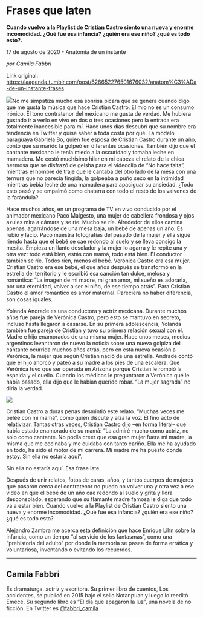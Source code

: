 # Frases que laten

**Cuando vuelvo a la Playlist de Cristian Castro siento una nueva y enorme incomodidad. ¿Qué fue esa infancia? ¿quién era ese niño? ¿qué es todo esto?.**

17 de agosto de 2020 - Anatomía de un instante

_por Camila Fabbri_

Link original: https://laagenda.tumblr.com/post/626652276501676032/anatom%C3%ADa-de-un-instante-frases

![](https://64.media.tumblr.com/3058b3830de1cb46b2472edf298e0ccc/244907430c2ec419-12/s500x750/07947e43ac5e7ec174fc9f7b79b2f6dc061a42c6.jpg)No
me simpatiza mucho esa sonrisa pícara que se genera cuando digo que me gusta la
música que hace Cristian Castro. El mío no es un consumo irónico. El tono
contratenor del mexicano me gusta de verdad. Me hubiera gustado ir a verlo en
vivo en dos o tres ocasiones pero la entrada era totalmente inaccesible para
mí. Hace unos días descubrí que su nombre era tendencia en Twitter y quise
saber a toda costa por qué. La modelo paraguaya Gabriela Bo, quien fue esposa
de Cristian Castro durante un año, contó que su marido la golpeó en diferentes
ocasiones. También dijo que el cantante mexicano le tenía miedo a la oscuridad
y tomaba leche en mamadera. Me costó muchísimo hilar en mi cabeza el relato de
la chica hermosa que se  disfrazó de
geisha para el videoclip de “No hace
falta”, mientras el hombre de traje que le cantaba del otro lado de la mesa con
una ternura que no parecía fingida, la golpeaba a puño seco en la intimidad
mientras bebía leche de una mamadera
para apaciguar su ansiedad. ¿Todo esto pasó y se empalmó como chatarra con todo
el resto de los vaivenes de la farándula? 

Hace
muchos años, en un programa de TV en vivo conducido por el animador mexicano
Paco Malgesto, una mujer de cabellera frondosa y ojos azules mira a cámara y se
ríe. Mucho se ríe. Alrededor de ellos camina apenas, agarrándose de una mesa
baja, un bebé de apenas un año. Es rubio y lacio. Paco muestra fotografías del
pasado de la mujer y ella sigue riendo hasta que el bebé se cae redondo al
suelo y se lleva consigo la mesita. Empieza un llanto desolador y la mujer lo
agarra y le repite una y otra vez: todo está bien, estás con mamá, todo está
bien. El conductor también se ríe. Todos ríen, menos el bebé. Verónica Castro
era esa mujer. Cristian Castro era ese bebé, el que años después se transformó
en la estrella del territorio y le escribió esa canción tan dulce, melosa y
romántica: “La imagen de mi madre, mi gran amor, mi sueño es adorarla, por una
eternidad, volver a ser el niño, de ese tiempo atrás”. Para Cristian Castro el
amor romántico es amor maternal. Pareciera no haber diferencia, son cosas
iguales. 

Yolanda
Andrade es una conductora y actriz mexicana. Durante muchos años fue pareja de
Verónica Castro, pero esto se mantuvo en secreto, incluso hasta llegaron a
casarse. En su primera adolescencia, Yolanda también fue pareja de Cristian y
tuvo su primera relación sexual con él. Madre e hijo enamorados de una misma
mujer. Hace unos meses, medios argentinos levantaron de nuevo la noticia sobre
una nueva golpiza del cantante ocurrida muchos años atrás, pero en esta nueva
ocasión a Verónica, la mujer que según Cristian nació de una estrella. Andrade
contó que el hijo ahorcó y pateó a su madre a los pies de una escalera. Que
Verónica tuvo que ser operada en Arizona porque Cristian le rompió la espalda y
el cuello. Cuando los médicos le preguntaron a Verónica qué le había pasado,
ella dijo que le habían querido robar. “La mujer sagrada” no diría la verdad. 

![](https://64.media.tumblr.com/b015e3941eff8180083f99438788e37f/244907430c2ec419-02/s500x750/3771dc76a52b423c371073894408800e18aea9da.jpg)

Cristian
Castro a duras penas desmintió este relato. “Muchas veces me pelée con mi
mamá”, como quien discute y alza la voz. El fino acto de relativizar. Tantas
otras veces, Cristian Castro dijo –en forma literal– que había estado enamorado de su mamá: “La admiré mucho como actriz, no
solo como cantante. No podía creer que esa gran mujer fuera mi madre, la misma
que me cocinaba y me cuidaba con tanto cariño. Ella me ha ayudado en todo, ha
sido el motor de mi carrera. Mi madre me ha puesto donde estoy. Sin ella no
estaría aquí”. 

Sin ella no estaría aquí. Esa frase late.


Después de unir relatos, fotos de caras, años, y tantos cuerpos de
mujeres que pasaron cerca del contratenor no puedo no volver una y otra vez a
ese video en que el bebé de un año cae redondo al suelo y grita y llora
desconsolado, esperando que su flamante madre famosa le diga que todo va a
estar bien. Cuando vuelvo a la Playlist de Cristian Castro siento una nueva y
enorme incomodidad. ¿Qué fue esa infancia? ¿quién era ese niño? ¿qué es todo
esto?

Alejandro Zambra me acerca esta
definición que hace Enrique Lihn sobre la infancia, como un tiempo “al servicio
de los fantasmas”, como una “prehistoria del adulto” por donde la memoria se
pasea de forma errática y voluntariosa, inventando o evitando los recuerdos.



---

Camila Fabbri
-------------

 Es dramaturga, actriz y escritora. Su primer libro de cuentos, Los accidentes, se publicó en 2015 bajo el sello Notanpuan y luego lo reeditó Emecé. Su segundo libro es “El día que apagaron la luz”, una novela de no ficción. En Twitter es [@fabbri\_camila](https://twitter.com/fabbri_camila) 

